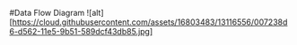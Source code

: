 #Data Flow Diagram
![alt][https://cloud.githubusercontent.com/assets/16803483/13116556/007238d6-d562-11e5-9b51-589dcf43db85.jpg]
